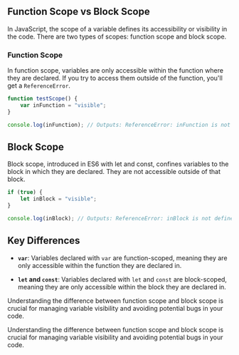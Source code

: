 ## Function Scope vs Block Scope

In JavaScript, the scope of a variable defines its accessibility or visibility in the code. There are two types of scopes: function scope and block scope.

### Function Scope

In function scope, variables are only accessible within the function where they are declared. If you try to access them outside of the function, you'll get a `ReferenceError`.

```js
function testScope() {
	var inFunction = "visible";
}

console.log(inFunction); // Outputs: ReferenceError: inFunction is not defined
```

## Block Scope

Block scope, introduced in ES6 with let and const, confines variables to the block in which they are declared. They are not accessible outside of that block.

```js
if (true) {
	let inBlock = "visible";
}

console.log(inBlock); // Outputs: ReferenceError: inBlock is not defined
```

## Key Differences

-   **`var`**: Variables declared with `var` are function-scoped, meaning they are only accessible within the function they are declared in.

-   **`let` and `const`**: Variables declared with `let` and `const` are block-scoped, meaning they are only accessible within the block they are declared in.

Understanding the difference between function scope and block scope is crucial for managing variable visibility and avoiding potential bugs in your code.

Understanding the difference between function scope and block scope is crucial for managing variable visibility and avoiding potential bugs in your code.
